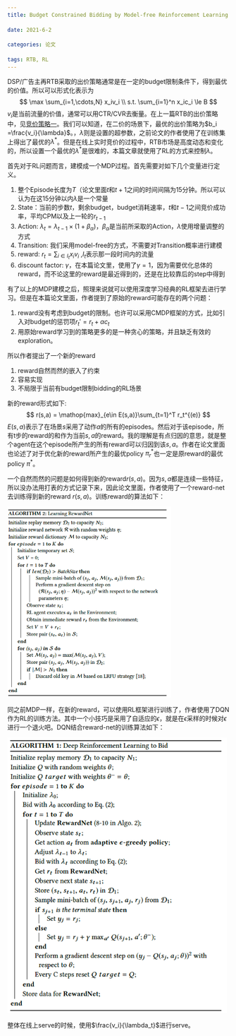```yaml
---
title: Budget Constrained Bidding by Model-free Reinforcement Learning in Display Advertising

date: 2021-6-2

categories: 论文

tags: RTB, RL
---
```


​	DSP/广告主再RTB采取的出价策略通常是在一定的budget限制条件下，得到最优的价值。所以可以形式化表示为
$$
\max \sum_{i=1,\cdots,N} x_iv_i \\
s.t. \sum_{i=1}^n x_ic_i \le B
$$
$v_i$是当前流量的价值，通常可以用CTR/CVR去衡量。在上一篇RTB的出价策略中，见[竞价策略一](https://zhuanlan.zhihu.com/p/366170860)。我们可以知道，在二价的场景下，最优的出价策略为$b_i =\frac{v_i}{\lambda}$。，$\lambda$则是设置的超参数，之前论文的作者使用了在训练集上得出了最优的$\lambda^*$。但是在线上实时竞价的过程中，RTB市场是高度动态和变化的，所以设置一个最优的$\lambda^*$是很难的，本篇文章就使用了RL的方式来控制$\lambda$。

​	首先对于RL问题而言，建模成一个MDP过程。首先需要对如下几个变量进行定义。

1. 整个Episode长度为$T$（论文里面$t$和$t + 1$之间的时间间隔为15分钟。所以可以认为在这15分钟以内$\lambda$是一个常量
2. State：当前的步数$t$，剩余budget，budget消耗速率，$t$和$t-1$之间竞价成功率，平均CPM以及上一轮的$r_{t-1}$
3. Action: $\lambda_t = \lambda_{t-1} \times (1 + \beta_\alpha)$，$\beta_\alpha$是当前所采取的Action，$\lambda$使用增量调整的方式
4. Transition: 我们采用model-free的方式，不需要对Transition概率进行建模
5. reward: $r_t = \sum_{i \in I_t}x_iv_i$ ,$I_t$表示那一段时间内的流量
6. discount factor: $\gamma$，在本篇论文里，使用了$\gamma = 1$，因为需要优化总体的reward，而不论这里的reward是最近得到的，还是在比较靠后的step中得到

有了以上的MDP建模之后，照理来说就可以使用深度学习经典的RL框架去进行学习。但是在本篇论文里面，作者提到了原始的reward可能存在的两个问题：

1. reward没有考虑到budget的限制。也许可以采用CMDP框架的方式，比如引入对budget的惩罚项$r_t' = r_t + \alpha c_t$
2. 用原始reward学习到的策略更多的是一种贪心的策略，并且缺乏有效的exploration。

所以作者提出了一个新的reward

1. reward自然而然的嵌入了约束
2. 容易实现
3. 不局限于当前有budget限制bidding的RL场景

新的reward形式如下:
$$
r(s,a) = \mathop{max}_{e\in E(s,a)}\sum_{t=1}^T r_t^{(e)}
$$
$E(s,a)$表示了在场景$s$采用了动作$a$的所有的episodes。然后对于该episode，所有t步的reward的和作为当前$s, a$的reward。我的理解是有点归因的意思，就是整个agent在这个episode所产生的所有reward可以归因到该$s,a$。作者在论文里面也论述了对于优化新的reward所产生的最优policy $\pi_r^*$也一定是原reward的最优policy $\pi^*$。

一个自然而然的问题是如何得到新的reward$r(s,a)$。因为$s,a$都是连续一些特征，所以没办法用打表的方式记录下来，因此论文里面，作者使用了一个reward-net去训练得到新的reward $r(s,a)$。训练reward的算法如下：

<img src="/images/paper/rtb_rl_2.png" alt="bid_flow" style="zoom:60%;" />


同之前MDP一样，在新的reward，可以使用RL框架进行训练了，作者使用了DQN作为RL的训练方法。其中一个小技巧是采用了自适应的$\epsilon$，就是在$\epsilon$采样的时候对$\epsilon$进行一个退火吧。DQN结合reward-net的训练算法如下：

<img src="/images/paper/rtb_rl_3.png" alt="bid_flow" style="zoom:80%;" />


整体在线上serve的时候，使用$\frac{v_i}{\lambda_t}$进行serve。
